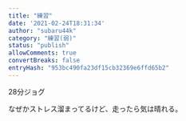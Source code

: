 ```yaml
---
title: "練習"
date: '2021-02-24T18:31:34'
author: "subaru44k"
category: "練習(弱)"
status: "publish"
allowComments: true
convertBreaks: false
entryHash: "953bc490fa23df15cb32369e6ffd65b2"
---
```

28分ジョグ

なぜかストレス溜まってるけど、走ったら気は晴れる。
